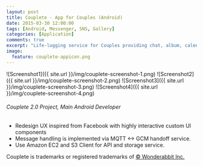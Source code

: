 ```yaml
---
layout: post
title: Couplete - App for Couples (Android)
date: 2015-03-30 12:00:00
tags: [Android, Messenger, SNS, Gallery]
categories: [Application]
comments: true
excerpt: "Life-logging service for Couples providing chat, album, calendar, love-letter, and other useful features."
image:
  feature: couplete-appicon.png 
---
```


![Screenshot1]({{ site.url }}/img/couplete-screenshot-1.png)
![Screenshot2]({{ site.url }}/img/couplete-screenshot-2.png)
![Screenshot3]({{ site.url }}/img/couplete-screenshot-3.png)
![Screenshot4]({{ site.url }}/img/couplete-screenshot-4.png)
<!-- ![Screenshot5]({{ site.url }}/img/couplete-screenshot-5.png) -->

###### Couplete 2.0 Project, Main Android Developer
* Redesign UX inspired from Facebook with highly interactive custom UI components
* Message handling is implemented via MQTT <-> GCM handoff service.
* Use Amazon EC2 and S3 Client for API and storage service.


Couplete is trademarks or registered trademarks of [© Wonderabbit Inc.](http://wonderabbit.com)
